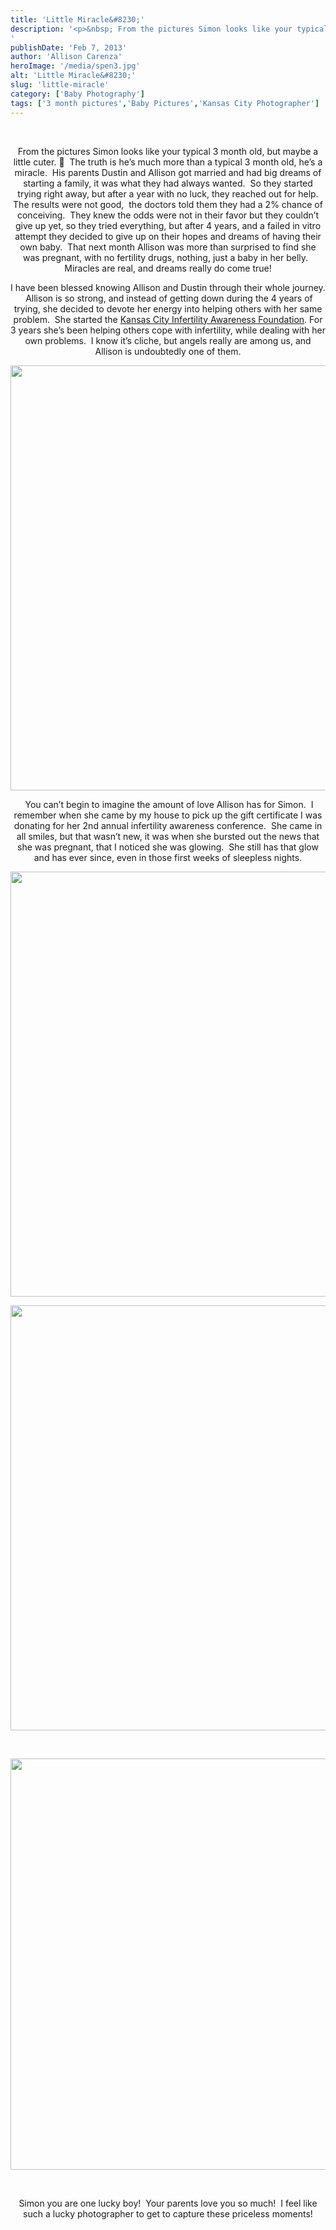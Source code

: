 ```yaml
---
title: 'Little Miracle&#8230;'
description: '<p>&nbsp; From the pictures Simon looks like your typical 3 month old, but maybe a little cuter. 🙂  The truth [&hellip;]</p>
'
publishDate: 'Feb 7, 2013'
author: 'Allison Carenza'
heroImage: '/media/spen3.jpg'
alt: 'Little Miracle&#8230;'
slug: 'little-miracle'
category: ['Baby Photography']
tags: ['3 month pictures','Baby Pictures','Kansas City Photographer']
---
```


<p>&nbsp;</p>
<p style="text-align: center;">From the pictures Simon looks like your typical 3 month old, but maybe a little cuter. 🙂  The truth is he&#8217;s much more than a typical 3 month old, he&#8217;s a miracle.  His parents Dustin and Allison got married and had big dreams of starting a family, it was what they had always wanted.  So they started trying right away, but after a year with no luck, they reached out for help. The results were not good,  the doctors told them they had a 2% chance of conceiving.  They knew the odds were not in their favor but they couldn&#8217;t give up yet, so they tried everything, but after 4 years, and a failed in vitro attempt they decided to give up on their hopes and dreams of having their own baby.  That next month Allison was more than surprised to find she was pregnant, with no fertility drugs, nothing, just a baby in her belly.   Miracles are real, and dreams really do come true!</p>
<p style="text-align: center;">I have been blessed knowing Allison and Dustin through their whole journey.  Allison is so strong, and instead of getting down during the 4 years of trying, she decided to devote her energy into helping others with her same problem.  She started the <a href="http://www.kansascityinfertilityawareness.com/">Kansas City Infertility Awareness Foundation</a>. For 3 years she&#8217;s been helping others cope with infertility, while dealing with her own problems.  I know it&#8217;s cliche, but angels really are among us, and Allison is undoubtedly one of them.</p>
<p><img class="aligncenter size-full wp-image-4525" title="spen3" src="/media/spen3.jpg" alt="" width="930" height="680" srcset="/media/spen3.jpg 930w, /media/spen3-300x219.jpg 300w, /media/spen3-768x562.jpg 768w" sizes="(max-width: 930px) 100vw, 930px" /></p>
<p style="text-align: center;"> You can&#8217;t begin to imagine the amount of love Allison has for Simon.  I remember when she came by my house to pick up the gift certificate I was donating for her 2nd annual infertility awareness conference.  She came in all smiles, but that wasn&#8217;t new, it was when she bursted out the news that she was pregnant, that I noticed she was glowing.  She still has that glow and has ever since, even in those first weeks of sleepless nights.</p>
<p><img class="aligncenter size-full wp-image-4524" title="spen2" src="/media/spen2.jpg" alt="" width="930" height="680" srcset="/media/spen2.jpg 930w, /media/spen2-300x219.jpg 300w, /media/spen2-768x562.jpg 768w" sizes="(max-width: 930px) 100vw, 930px" /></p>
<p style="text-align: center;">
<p><img class="aligncenter size-full wp-image-4526" title="spen4" src="/media/spen4.jpg" alt="" width="930" height="680" srcset="/media/spen4.jpg 930w, /media/spen4-300x219.jpg 300w, /media/spen4-768x562.jpg 768w" sizes="(max-width: 930px) 100vw, 930px" /></p>
<p>&nbsp;</p>
<p><img class="aligncenter size-full wp-image-4523" title="spen1" src="/media/spen1.jpg" alt="" width="900" height="658" srcset="/media/spen1.jpg 900w, /media/spen1-300x219.jpg 300w, /media/spen1-768x561.jpg 768w" sizes="(max-width: 900px) 100vw, 900px" /></p>
<p>&nbsp;</p>
<p style="text-align: center;">Simon you are one lucky boy!  Your parents love you so much!  I feel like such a lucky photographer to get to capture these priceless moments!</p>
